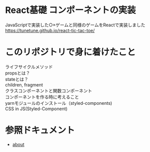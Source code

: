 # React基礎 コンポーネントの実装
JavaScriptで実装した○×ゲームと同様のゲームをReactで実装しました
https://tunetune.github.io/react-tic-tac-toe/

# このリポジトリで身に着けたこと
ライフサイクルメソッド  
propsとは？  
stateとは？  
children, fragment  
クラスコンポーネントと関数コンポーネント  
コンポーネントを作る時に考えること  
yarnモジュールのインストール（styled-components)  
CSS in JS(Styled-Component)

# 参照ドキュメント
* [about](#https://ja.reactjs.org/docs/hello-world.html)
